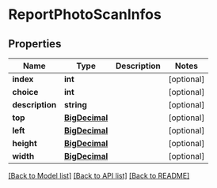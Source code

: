 # ReportPhotoScanInfos

## Properties
Name | Type | Description | Notes
------------ | ------------- | ------------- | -------------
**index** | **int** |  | [optional] 
**choice** | **int** |  | [optional] 
**description** | **string** |  | [optional] 
**top** | [**BigDecimal**](BigDecimal.md) |  | [optional] 
**left** | [**BigDecimal**](BigDecimal.md) |  | [optional] 
**height** | [**BigDecimal**](BigDecimal.md) |  | [optional] 
**width** | [**BigDecimal**](BigDecimal.md) |  | [optional] 

[[Back to Model list]](../README.md#documentation-for-models) [[Back to API list]](../README.md#documentation-for-api-endpoints) [[Back to README]](../README.md)

